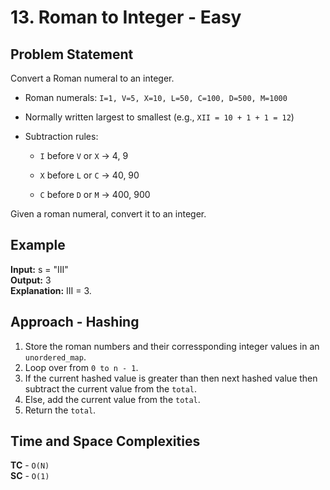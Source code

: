 # 13. Roman to Integer - Easy

## Problem Statement
Convert a Roman numeral to an integer.

- Roman numerals: `I=1, V=5, X=10, L=50, C=100, D=500, M=1000`

- Normally written largest to smallest (e.g., `XII = 10 + 1 + 1 = 12`)

- Subtraction rules:

  - `I` before `V` or `X` → 4, 9

  - `X` before `L` or `C` → 40, 90

  - `C` before `D` or `M` → 400, 900

Given a roman numeral, convert it to an integer.

## Example
**Input:** s = "III"<br>
**Output:** 3<br>
**Explanation:** III = 3.

## Approach - Hashing
1. Store the roman numbers and their corressponding integer values in an `unordered_map`.
2. Loop over from `0 to n - 1`.
3. If the current hashed value is greater than then next hashed value then subtract the current value from the `total`.
4. Else, add the current value from the `total`.
5. Return the `total`.

## Time and Space Complexities
**TC** - `O(N)`<br>
**SC** - `O(1)`
